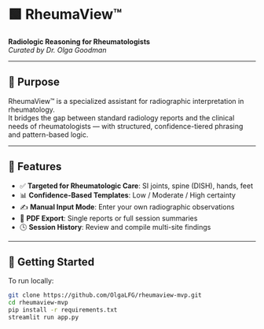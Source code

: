 # 🟩 RheumaView™  
**Radiologic Reasoning for Rheumatologists**  
_Curated by Dr. Olga Goodman_

---

## 🎯 Purpose

RheumaView™ is a specialized assistant for radiographic interpretation in rheumatology.  
It bridges the gap between standard radiology reports and the clinical needs of rheumatologists — with structured, confidence-tiered phrasing and pattern-based logic.

---

## 🧠 Features

- ✅ **Targeted for Rheumatologic Care**: SI joints, spine (DISH), hands, feet
- 📊 **Confidence-Based Templates**: Low / Moderate / High certainty
- ✍️ **Manual Input Mode**: Enter your own radiographic observations
- 📄 **PDF Export**: Single reports or full session summaries
- 🕓 **Session History**: Review and compile multi-site findings

---

## 🚀 Getting Started

To run locally:

```bash
git clone https://github.com/OlgaLFG/rheumaview-mvp.git
cd rheumaview-mvp
pip install -r requirements.txt
streamlit run app.py
